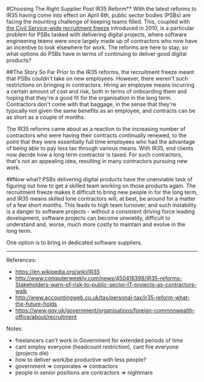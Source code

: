 #Choosing The Right Supplier Post IR35 Reform**
With the latest reforms to IR35 having come into effect on April 6th, public sector bodies (PSBs) are facing the mounting challenge of keeping teams filled. This, coupled with [the Civil Service-wide recruitment freeze][freeze] introduced in 2010, is a particular problem for PSBs tasked with delivering digital projects, where software engineering teams were once largely made up of contractors who now have an incentive to look elsewhere for work. The reforms are here to stay, so what options do PSBs have in terms of continuing to deliver good digital products?

##The Story So Far
Prior to the IR35 reforms, the recruitment freeze meant that PSBs couldn't take on new employees. However, there weren't such restrictions on bringing in contractors. Hiring an employee means incurring a certain amount of cost and risk, both in terms of onboarding them and hoping that they're a good fit for the organisation in the long term. Contractors don't come with that baggage, in the sense that they're typically not given the same benefits as an employee, and contracts can be as short as a couple of months.

The IR35 reforms came about as a reaction to the increasing number of contractors who were having their contracts continually renewed, to the point that they were essentially full time employees who had the advantage of being able to pay less tax through various means. With IR35, end clients now decide how a long term contractor is taxed. For such contractors, that's not an appealing idea, resulting in many contractors pursuing new work.

##Now what?
PSBs delivering digital products have the unenviable task of figuring out how to get a skilled team working on those products again. The recruitment freeze makes it difficult to bring new people in for the long term, and IR35 means skilled lone contractors will, at best, be around for a matter of a few short months. This leads to high team turnover, and such instability is a danger to software projects - without a consistent driving force leading development, software projects can become unwieldy, difficult to understand and, worse, much more costly to maintain and evolve in the long term.

One option is to bring in dedicated software suppliers.

[freeze]: https://www.gov.uk/government/organisations/foreign-commonwealth-office/about/recruitment#recruitment-policy-generalists-and-specialists

-------------

References:
- https://en.wikipedia.org/wiki/IR35
- http://www.computerweekly.com/news/450416398/IR35-reforms-Stakeholders-warn-of-risk-to-public-sector-IT-projects-as-contractors-walk
- http://www.accountingweb.co.uk/tax/personal-tax/ir35-reform-what-the-future-holds
- https://www.gov.uk/government/organisations/foreign-commonwealth-office/about/recruitment

Notes:
- freelancers can't work in Government for extended periods of time
- cant employ everyone (headcount restriction), cant fire everyone (projects die)
- how to deliver work/be productive with less people?
- government => corporates => contractors
- people in senior positions are contractors => nightmare
